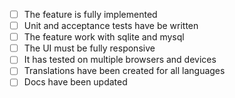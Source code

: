 <!-- 
Because we want to create the best possible product for our users, we have a set of guidelines which ensure that all source code contributions are acceptable:

Please check the following items by replacing "[ ]" with "[x]", you can also do it when viewing the pull request once it has been created
-->

- [ ] The feature is fully implemented
- [ ] Unit and acceptance tests have be written
- [ ] The feature work with sqlite and mysql
- [ ] The UI must be fully responsive
- [ ] It has tested on multiple browsers and devices
- [ ] Translations have been created for all languages
- [ ] Docs have been updated

<!--
Reviewing, testing and finally merging pull requests consumes significant resources on our side. Unless it's just a small fix, it may take several months.

Thanks for your patience :)
-->

<!--
Please write below the goal of this pull request
-->
